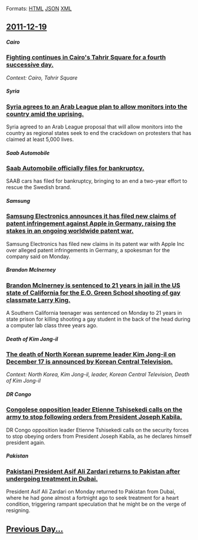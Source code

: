 
Formats: [HTML](2011/12/19/index.html)  [JSON](2011/12/19/index.json)  [XML](2011/12/19/index.xml)  

## [2011-12-19](/news/2011/12/19/index.md)

##### Cairo
### [Fighting continues in Cairo's Tahrir Square for a fourth successive day. ](/news/2011/12/19/fighting-continues-in-cairo-s-tahrir-square-for-a-fourth-successive-day.md)
_Context: Cairo, Tahrir Square_

##### Syria
### [Syria agrees to an Arab League plan to allow monitors into the country amid the uprising. ](/news/2011/12/19/syria-agrees-to-an-arab-league-plan-to-allow-monitors-into-the-country-amid-the-uprising.md)
Syria agreed to an Arab League proposal that will allow monitors into the country as regional states seek to end the crackdown on protesters that has claimed at least 5,000 lives.

##### Saab Automobile
### [Saab Automobile officially files for bankruptcy.](/news/2011/12/19/saab-automobile-officially-files-for-bankruptcy.md)
SAAB cars has filed for bankruptcy, bringing to an end a two-year effort to rescue the Swedish brand.

##### Samsung
### [Samsung Electronics announces it has filed new claims of patent infringement against Apple in Germany, raising the stakes in an ongoing worldwide patent war. ](/news/2011/12/19/samsung-electronics-announces-it-has-filed-new-claims-of-patent-infringement-against-apple-in-germany-raising-the-stakes-in-an-ongoing-worl.md)
Samsung Electronics has filed new claims in its patent war with Apple Inc over alleged patent infringements in Germany, a spokesman for the company said on Monday.

##### Brandon McInerney
### [Brandon McInerney is sentenced to 21 years in jail in the US state of California for the E.O. Green School shooting of gay classmate Larry King. ](/news/2011/12/19/brandon-mcinerney-is-sentenced-to-21-years-in-jail-in-the-us-state-of-california-for-the-e-o-green-school-shooting-of-gay-classmate-larry-k.md)
A Southern California teenager was sentenced on Monday to 21 years in state prison for killing shooting a gay student in the back of the head during a computer lab class three years ago.

##### Death of Kim Jong-il
### [The death of North Korean supreme leader Kim Jong-il on December 17 is announced by Korean Central Television. ](/news/2011/12/19/the-death-of-north-korean-supreme-leader-kim-jong-il-on-december-17-is-announced-by-korean-central-television.md)
_Context: North Korea, Kim Jong-il, leader, Korean Central Television, Death of Kim Jong-il_

##### DR Congo
### [Congolese opposition leader Etienne Tshisekedi calls on the army to stop following orders from President Joseph Kabila. ](/news/2011/12/19/congolese-opposition-leader-etienne-tshisekedi-calls-on-the-army-to-stop-following-orders-from-president-joseph-kabila.md)
DR Congo opposition leader Etienne Tshisekedi calls on the security forces to stop obeying orders from President Joseph Kabila, as he declares himself president again.

##### Pakistan
### [Pakistani President Asif Ali Zardari returns to Pakistan after undergoing treatment in Dubai. ](/news/2011/12/19/pakistani-president-asif-ali-zardari-returns-to-pakistan-after-undergoing-treatment-in-dubai.md)
President Asif Ali Zardari on Monday returned to Pakistan from Dubai, where he had gone almost a fortnight ago to seek treatment for a heart condition, triggering rampant speculation that he might be on the verge of resigning.

## [Previous Day...](/news/2011/12/18/index.md)

